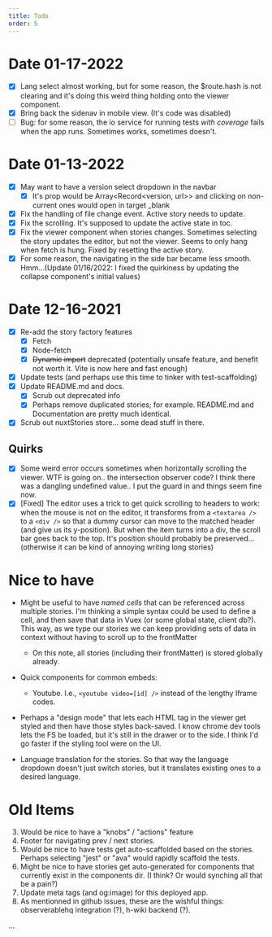 ```yaml
---
title: Todo
order: 5
---
```


# Date 01-17-2022
* [x] Lang select almost working, but for some reason, the $route.hash is not clearing and it's doing this weird thing holding onto the viewer component.
* [x] Bring back the sidenav in mobile view. (It's code was disabled)
* [ ] Bug: for some reason, the io service for running tests *with coverage* fails when the app runs. Sometimes works, sometimes doesn't.

# Date 01-13-2022
* [x] May want to have a version select dropdown in the navbar
  - [x] It's prop would be Array<Record<version, url>> and clicking on non-current ones would open in target _blank
* [x] Fix the handling of file change event. Active story needs to update.
* [x] Fix the scrolling. It's supposed to update the active state in toc.
* [x] Fix the viewer component when stories changes. Sometimes selecting the story updates the editor, but not the viewer. Seems to only hang when fetch is hung. Fixed by resetting the active story.
* [x] For some reason, the navigating in the side bar became less smooth. Hmm...(Update 01/16/2022: I fixed the quirkiness by updating the collapse component's initial values)

# Date 12-16-2021

* [x] Re-add the story factory features
  - [x] Fetch
  - [x] Node-fetch
  - [x] ~~Dynamic import~~ deprecated (potentially unsafe feature, and benefit not worth it. Vite is now here and fast enough)
* [x] Update tests (and perhaps use this time to tinker with test-scaffolding)
* [x] Update README.md and docs. 
  * [x] Scrub out deprecated info
  * [x] Perhaps remove duplicated stories; for example. README.md and Documentation are pretty much identical. 
* [x] Scrub out nuxtStories store... some dead stuff in there.

## Quirks
* [x] Some weird error occurs sometimes when horizontally scrolling the viewer. WTF is going on.. the intersection observer code? I think there was a dangling undefined value.. I put the guard in and things seem fine now.
* [x] [Fixed] The editor uses a trick to get quick scrolling to headers to work: when the mouse is not on the editor, it transforms from a `<textarea />` to a `<div />` so that a dummy cursor can move to the matched header (and give us its y-position). But when the item turns into a div, the scroll bar goes back to the top. It's position should probably be preserved...(otherwise it can be kind of annoying writing long stories)

# Nice to have 

* Might be useful to have *named cells* that can be referenced across multiple stories. I'm thinking a simple syntax could be used to define a cell, and then save that data in Vuex (or some global state, client db?). This way, as we type our stories we can keep providing sets of data in context without having to scroll up to the frontMatter
  - On this note, all stories (including their frontMatter) is stored globally already. 

* Quick components for common embeds:
  - Youtube. I.e., `<youtube video=[id] />` instead of the lengthy Iframe codes.
* Perhaps a "design mode" that lets each HTML tag in the viewer get styled and then have those styles back-saved. I know chrome dev tools lets the FS be loaded, but it's still in the drawer or to the side. I think I'd go faster if the styling tool were on the UI. 
* Language translation for the stories. So that way the language dropdown doesn't just switch stories, but it translates existing ones to a desired language.

# Old Items

3. Would be nice to have a "knobs" / "actions" feature 
4. Footer for navigating prev / next stories.
5. Would be nice to have tests get auto-scaffolded based on the stories. Perhaps selecting "jest" or "ava" would rapidly scaffold the tests.
6. Might be nice to have stories get auto-generated for components that currently exist in the components dir. (I think? Or would synching all that be a pain?)
7. Update meta tags (and og:image) for this deployed app.
8. As mentionned in github issues, these are the wishful things: observerablehq integration (?), h-wiki backend (?).

...
